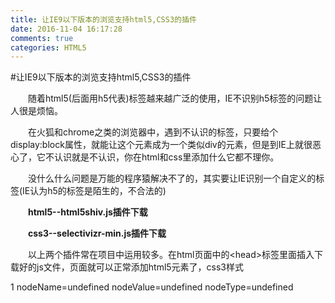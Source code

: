 ```yaml
---
title: 让IE9以下版本的浏览支持html5,CSS3的插件
date: 2016-11-04 16:17:28
comments: true
categories: HTML5
---
```


#让IE9以下版本的浏览支持html5,CSS3的插件
<p>　　随着html5(后面用h5代表)标签越来越广泛的使用，IE不识别h5标签的问题让人很是烦恼。</p><p>　　在火狐和chrome之类的浏览器中，遇到不认识的标签，只要给个display:block属性，就能让这个元素成为一个类似div的元素，但是到IE上就很恶心了，它不认识就是不认识，你在html和css里添加什么它都不理你。</p><p>　　没什么什么问题是万能的程序猿解决不了的，其实要让IE识别一个自定义的标签(IE认为h5的标签是陌生的，不合法的)</p><p>　　<strong>html5--html5shiv.js插件下载</strong></p><p>　　<strong>css3--selectivizr-min.js<strong>插件下载</strong></strong></p><p>　　以上两个插件常在项目中运用较多。在html页面中的&lt;head&gt;标签里面插入下载好的js文件，页面就可以正常添加html5元素了，css3样式</p>1 nodeName=undefined nodeValue=undefined nodeType=undefined
